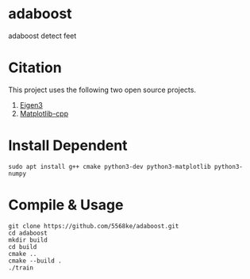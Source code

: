 # adaboost
adaboost detect feet


# Citation
This project uses the following two open source projects. 
1. [Eigen3](https://eigen.tuxfamily.org/index.php?title=Main_Page)
2. [Matplotlib-cpp](https://matplotlib-cpp.readthedocs.io/en/latest/)

# Install Dependent
```bash=
sudo apt install g++ cmake python3-dev python3-matplotlib python3-numpy
```

# Compile & Usage
```bash=
git clone https://github.com/5568ke/adaboost.git
cd adaboost
mkdir build
cd build
cmake ..
cmake --build .
./train
```
